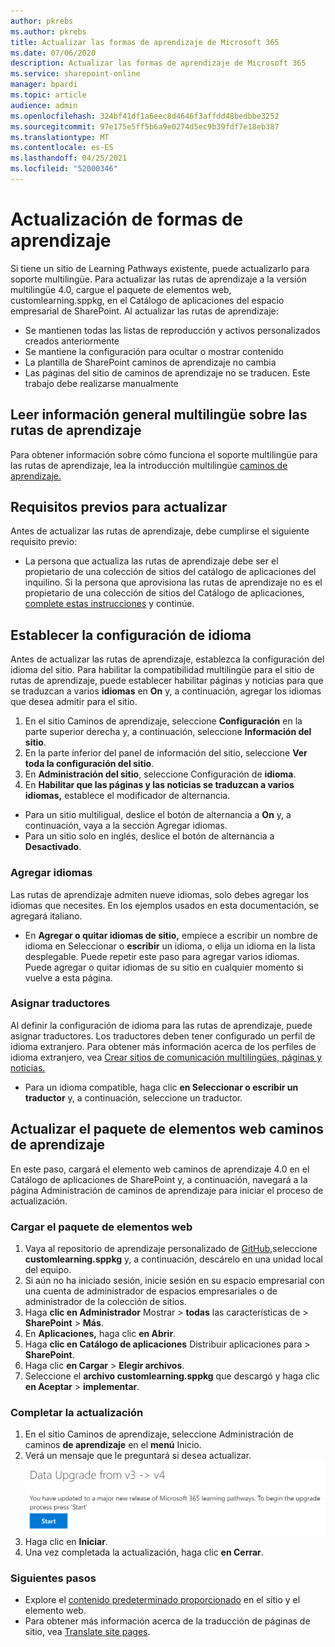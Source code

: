 ```yaml
---
author: pkrebs
ms.author: pkrebs
title: Actualizar las formas de aprendizaje de Microsoft 365
ms.date: 07/06/2020
description: Actualizar las formas de aprendizaje de Microsoft 365
ms.service: sharepoint-online
manager: bpardi
ms.topic: article
audience: admin
ms.openlocfilehash: 324bf41df1a6eec8d4646f3affdd48bedbbe3252
ms.sourcegitcommit: 97e175e5ff5b6a9e0274d5ec9b39fdf7e18eb387
ms.translationtype: MT
ms.contentlocale: es-ES
ms.lasthandoff: 04/25/2021
ms.locfileid: "52000346"
---
```

# <a name="update-learning-pathways"></a>Actualización de formas de aprendizaje
Si tiene un sitio de Learning Pathways existente, puede actualizarlo para soporte multilingüe. Para actualizar las rutas de aprendizaje a la versión multilingüe 4.0, cargue el paquete de elementos web, customlearning.sppkg, en el Catálogo de aplicaciones del espacio empresarial de SharePoint. Al actualizar las rutas de aprendizaje:  

- Se mantienen todas las listas de reproducción y activos personalizados creados anteriormente
- Se mantiene la configuración para ocultar o mostrar contenido
- La plantilla de SharePoint caminos de aprendizaje no cambia
- Las páginas del sitio de caminos de aprendizaje no se traducen. Este trabajo debe realizarse manualmente

## <a name="read-the-learning-pathways-multilingual-overview"></a>Leer información general multilingüe sobre las rutas de aprendizaje
Para obtener información sobre cómo funciona el soporte multilingüe para las rutas de aprendizaje, lea la introducción multilingüe [caminos de aprendizaje.](custom_overview.md) 

## <a name="prerequisites-to-update"></a>Requisitos previos para actualizar
Antes de actualizar las rutas de aprendizaje, debe cumplirse el siguiente requisito previo:
- La persona que actualiza las rutas de aprendizaje debe ser el propietario de una colección de sitios del catálogo de aplicaciones del inquilino. Si la persona que aprovisiona las rutas de aprendizaje no es el propietario de una colección de sitios del Catálogo de aplicaciones, [complete estas instrucciones](addappadmin.md) y continúe. 

## <a name="set-language-settings"></a>Establecer la configuración de idioma 
Antes de actualizar las rutas de aprendizaje, establezca la configuración del idioma del sitio. Para habilitar la compatibilidad multilingüe para el sitio de rutas de aprendizaje, puede establecer habilitar páginas y noticias para que se traduzcan a varios **idiomas** en **On** y, a continuación, agregar los idiomas que desea admitir para el sitio.
1.  En el sitio Caminos de aprendizaje, seleccione **Configuración** en la parte superior derecha y, a continuación, seleccione **Información del sitio**.
2.  En la parte inferior del panel de información del sitio, seleccione **Ver toda la configuración del sitio**.
3.  En **Administración del sitio**, seleccione Configuración de **idioma**.
4.  En **Habilitar que las páginas y las noticias se traduzcan a varios idiomas,** establece el modificador de alternancia. 
- Para un sitio multiligual, deslice el botón de alternancia a **On** y, a continuación, vaya a la sección Agregar idiomas. 
- Para un sitio solo en inglés, deslice el botón de alternancia a **Desactivado**.

### <a name="add-languages"></a>Agregar idiomas
Las rutas de aprendizaje admiten nueve idiomas, solo debes agregar los idiomas que necesites. En los ejemplos usados en esta documentación, se agregará italiano. 
- En **Agregar o quitar idiomas de sitio,** empiece a escribir un nombre de idioma en Seleccionar o **escribir** un idioma, o elija un idioma en la lista desplegable. Puede repetir este paso para agregar varios idiomas. Puede agregar o quitar idiomas de su sitio en cualquier momento si vuelve a esta página.
 
### <a name="assign-translators"></a>Asignar traductores
Al definir la configuración de idioma para las rutas de aprendizaje, puede asignar traductores. Los traductores deben tener configurado un perfil de idioma extranjero. Para obtener más información acerca de los perfiles de idioma extranjero, vea [Crear sitios de comunicación multilingües, páginas y noticias.](https://support.office.com/article/2bb7d610-5453-41c6-a0e8-6f40b3ed750c)  
- Para un idioma compatible, haga clic **en Seleccionar o escribir un traductor** y, a continuación, seleccione un traductor. 

## <a name="update-the-learning-pathways-web-part-package"></a>Actualizar el paquete de elementos web caminos de aprendizaje
En este paso, cargará el elemento web caminos de aprendizaje 4.0 en el Catálogo de aplicaciones de SharePoint y, a continuación, navegará a la página Administración de caminos de aprendizaje para iniciar el proceso de actualización.

### <a name="upload-the-web-part-package"></a>Cargar el paquete de elementos web
1.  Vaya al repositorio de aprendizaje personalizado de [GitHub,](https://github.com/pnp/custom-learning-office-365/tree/master/webpart)seleccione **customlearning.sppkg** y, a continuación, descárelo en una unidad local del equipo.
2.  Si aún no ha iniciado sesión, inicie sesión en su espacio empresarial con una cuenta de administrador de espacios empresariales o de administrador de la colección de sitios. 
3.  Haga **clic en Administrador** Mostrar  >  **todas** las características de  >  **SharePoint**  >  **Más**. 
4.  En **Aplicaciones,** haga clic **en Abrir**. 
5.  Haga **clic en Catálogo de aplicaciones** Distribuir aplicaciones para  >  **SharePoint**. 
6.  Haga clic **en Cargar**  >  **Elegir archivos**. 
7.  Seleccione el **archivo customlearning.sppkg** que descargó y haga clic **en Aceptar**  >  **implementar**. 

### <a name="complete-the-update"></a>Completar la actualización
1.  En el sitio Caminos de aprendizaje, seleccione Administración de caminos **de aprendizaje** en el **menú** Inicio. 
2.  Verá un mensaje que le preguntará si desea actualizar. 
![El mensaje le pide que inicie la actualización.](media/custom_update_adminprompt_ml.png)
3.  Haga clic en **Iniciar**. 
4. Una vez completada la actualización, haga clic **en Cerrar**. 

### <a name="next-steps"></a>Siguientes pasos
- Explore el [contenido predeterminado proporcionado](custom_exploresite.md) en el sitio y el elemento web.
- Para obtener más información acerca de la traducción de páginas de sitio, vea [Translate site pages](custom_translate_page_ml.md). 

